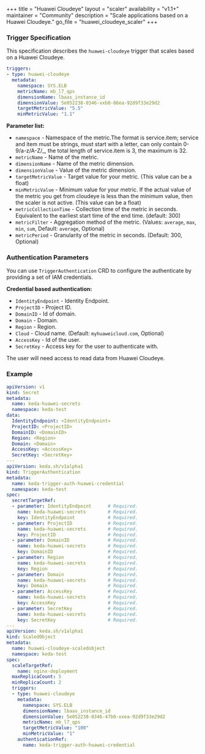 +++
title = "Huawei Cloudeye"
layout = "scaler"
availability = "v1.1+"
maintainer = "Community"
description = "Scale applications based on a Huawei Cloudeye."
go_file = "huawei_cloudeye_scaler"
+++

### Trigger Specification

This specification describes the `huawei-cloudeye` trigger that scales based on a Huawei Cloudeye.

```yaml
triggers:
- type: huawei-cloudeye
  metadata:
    namespace: SYS.ELB
    metricName: mb_l7_qps
    dimensionName: lbaas_instance_id
    dimensionValue: 5e052238-0346-xxb0-86ea-92d9f33e29d2
    targetMetricValue: "5.5"
    minMetricValue: "1.1"
```

**Parameter list:**

- `namespace` - Namespace of the metric.The format is service.item; service and item must be strings, must start with a letter, can only contain 0-9/a-z/A-Z/_, the total length of service.item is 3, the maximum is 32.
- `metricName` - Name of the metric.
- `dimensionName` - Name of the metric dimension.
- `dimensionValue` - Value of the metric dimension.
- `targetMetricValue` - Target value for your metric. (This value can be a float)
- `minMetricValue` - Minimum value for your metric. If the actual value of the metric you get from cloudeye is less than the minimum value, then the scaler is not active. (This value can be a float)
- `metricCollectionTime` - Collection time of the metric in seconds. Equivalent to the earliest start time of the end time. (default: 300)
- `metricFilter` - Aggregation method of the metric. (Values: `average`, `max`, `min`, `sum`, Default: `average`, Optional)
- `metricPeriod` - Granularity of the metric in seconds. (Default: 300, Optional)

### Authentication Parameters

You can use `TriggerAuthentication` CRD to configure the authenticate by providing a set of IAM credentials.

**Credential based authentication:**

- `IdentityEndpoint` - Identity Endpoint.
- `ProjectID` - Project ID.
- `DomainID` - Id of domain.
- `Domain` - Domain.
- `Region` - Region.
- `Cloud` - Cloud name. (Default: `myhuaweicloud.com`, Optional)
- `AccessKey` - Id of the user.
- `SecretKey` - Access key for the user to authenticate with.

The user will need access to read data from Huawei Cloudeye.

### Example

```yaml
apiVersion: v1
kind: Secret
metadata:
  name: keda-huawei-secrets 
  namespace: keda-test
data:
  IdentityEndpoint: <IdentityEndpoint>
  ProjectID: <ProjectID>
  DomainID: <DomainID>
  Region: <Region>
  Domain: <Domain>
  AccessKey: <AccessKey>
  SecretKey: <SecretKey>
--- 
apiVersion: keda.sh/v1alpha1
kind: TriggerAuthentication
metadata:
  name: keda-trigger-auth-huawei-credential
  namespace: keda-test
spec:
  secretTargetRef:
  - parameter: IdentityEndpoint      # Required.
    name: keda-huawei-secrets        # Required.
    key: IdentityEndpoint            # Required.
  - parameter: ProjectID             # Required.
    name: keda-huawei-secrets        # Required.
    key: ProjectID                   # Required.
  - parameter: DomainID              # Required.
    name: keda-huawei-secrets        # Required.
    key: DomainID                    # Required.
  - parameter: Region                # Required.
    name: keda-huawei-secrets        # Required.
    key: Region                      # Required.
  - parameter: Domain                # Required.
    name: keda-huawei-secrets        # Required.
    key: Domain                      # Required.
  - parameter: AccessKey             # Required.
    name: keda-huawei-secrets        # Required.
    key: AccessKey                   # Required.
  - parameter: SecretKey             # Required.
    name: keda-huawei-secrets        # Required.
    key: SecretKey                   # Required.
---
apiVersion: keda.sh/v1alpha1
kind: ScaledObject
metadata:
  name: huawei-cloudeye-scaledobject
  namespace: keda-test
spec:
  scaleTargetRef:
    name: nginx-deployment
  maxReplicaCount: 5
  minReplicaCount: 2
  triggers:
  - type: huawei-cloudeye
    metadata:
      namespace: SYS.ELB
      dimensionName: lbaas_instance_id
      dimensionValue: 5e052238-0346-47b0-xxea-92d9f33e29d2
      metricName: mb_l7_qps
      targetMetricValue: "100"
      minMetricValue: "1"
    authenticationRef:
      name: keda-trigger-auth-huawei-credential
```

